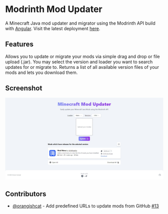 # Modrinth Mod Updater

A Minecraft Java mod updater and migrator using the Modrinth API build with [Angular](https://angular.io/).
Visit the latest deployment [here](https://mc-mod-updater.vercel.app/).

## Features
Allows you to update or migrate your mods via simple drag and drop or file upload (.jar). 
You may select the version and loader you want to search updates for or migrate to.
Returns a list of all available version files of your mods and lets you download them.

## Screenshot
![Screenshot of the website](doc/Screenshot.jpeg)

## Contributors
- [@orangishcat](https://github.com/orangishcat) - Add predefined URLs to update mods from GitHub [#13](https://github.com/IsAvaible/AngularModUpdater/pull/13)
